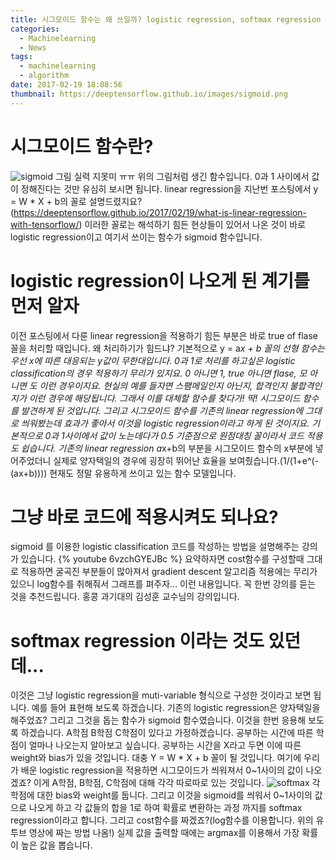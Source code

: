 ```yaml
---
title: 시그모이드 함수는 왜 쓰일까? logistic regression, softmax regression
categories:
  - Machinelearning
  - News
tags:
  - machinelearning
  - algorithm
date: 2017-02-19 18:08:56
thumbnail: https://deeptensorflow.github.io/images/sigmoid.png
---
```


# 시그모이드 함수란?

![sigmoid](https://deeptensorflow.github.io/images/sigmoid.png)
그림 실력 지못미 ㅠㅠ
위의 그림처럼 생긴 함수입니다.
0과 1 사이에서 값이 정해진다는 것만 유심히 보시면 됩니다.
linear regression을 지난번 포스팅에서 y = W * X + b의 꼴로 설명드렸지요?
(https://deeptensorflow.github.io/2017/02/19/what-is-linear-regression-with-tensorflow/)
이러한 꼴로는 해석하기 힘든 현상들이 있어서 나온 것이 바로 logistic regression이고 여기서 쓰이는 함수가 sigmoid 함수입니다.

# logistic regression이 나오게 된 계기를 먼저 알자
이전 포스팅에서 다룬 linear regression을 적용하기 힘든 부분은 바로 true of flase 꼴을 처리할 때입니다.
왜 처리하기가 힘드냐? 기본적으로 y = a*x + b 꼴의 선형 함수는 우선 x에 따른 대응되는 y값이 무한대입니다.
0과 1로 처리를 하고싶은 logistic classification의 경우 적용하기 무리가 있지요.
0 아니면 1, true 아니면 flase, 모 아니면 도 이런 경우이지요.
현실의 예를 들자면 스팸메일인지 아닌지, 합격인지 불합격인지가 이런 경우에 해당됩니다.
그래서 이를 대체할 함수를 찾다가! 딱! 시그모이드 함수를 발견하게 된 것입니다.
그리고 시그모이드 함수를 기존의 linear regression에 그대로 씌워봤는데 효과가 좋아서 이것을 logistic regression이라고 하게 된 것이지요.
기본적으로 0과 1사이에서 값이 노는데다가 0.5 기준점으로 원점대칭 꼴이라서 코드 적용도 쉽습니다.
기존의 linear regression a*x+b의 부분을 시그모이드 함수의 x부분에 넣어주었더니 실제로 양자택일의 경우에 굉장히 뛰어난 효율을 보여줬습니다.(1/(1+e^(-(ax+b))))
현재도 정말 유용하게 쓰이고 있는 함수 모델입니다.

# 그냥 바로 코드에 적용시켜도 되나요?
sigmoid 를 이용한 logistic classification 코드를 작성하는 방법을 설명해주는 강의가 있습니다.
{% youtube 6vzchGYEJBc %}
요약하자면 cost함수를 구성할때 그대로 적용하면 굴곡진 부분들이 많아져서 gradient descent 알고리즘 적용에는 무리가 있으니 log함수를 취해줘서 그래프를 펴주자... 이런 내용입니다.
꼭 한번 강의를 듣는 것을 추천드립니다.
홍콩 과기대의 김성훈 교수님의 강의입니다.

# softmax regression 이라는 것도 있던데...
이것은 그냥 logistic regression을 muti-variable 형식으로 구성한 것이라고 보면 됩니다.
예를 들어 표현해 보도록 하겠습니다.
기존의 logistic regression은 양자택일을 해주었죠?
그리고 그것을 돕는 함수가 sigmoid 함수였습니다.
이것을 한번 응용해 보도록 하겠습니다.
A학점 B학점 C학점이 있다고 가정하겠습니다.
공부하는 시간에 따른 학점이 얼마나 나오는지 알아보고 싶습니다.
공부하는 시간을 X라고 두면 이에 따른 weight와 bias가 있을 것입니다.
대충 Y = W * X + b 꼴이 될 것입니다.
여기에 우리가 배운 logistic regression을 적용하면 시그모이드가 씌워져서 0~1사이의 값이 나오겠죠?
이게 A학점, B학점, C학점에 대해 각각 따로따로 있는 것입니다.
![softmax](https://deeptensorflow.github.io/images/softmax.png)
각 학점에 대한 bias와 weight를 둡니다.
그리고 이것을 sigmoid를 씌워서 0~1사이의 값으로 나오게 하고 각 값들의 합을 1로 하여 확률로 변환하는 과정 까지를 softmax regression이라고 합니다.
그리고 cost함수를 짜겠죠?(log함수를 이용합니다. 위의 유투브 영상에 짜는 방법 나옴!)
실제 값을 출력할 때에는 argmax를 이용해서 가장 확률이 높은 값을 뽑습니다.
